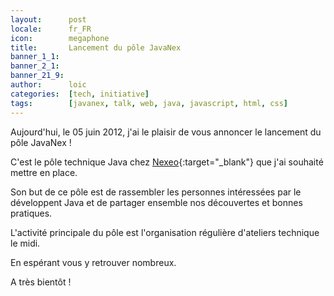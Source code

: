 ```yaml
---
layout:      post
locale:      fr_FR
icon:        megaphone
title:       Lancement du pôle JavaNex
banner_1_1:  
banner_2_1:  
banner_21_9: 
author:      loic
categories:  [tech, initiative]
tags:        [javanex, talk, web, java, javascript, html, css]
---
```


Aujourd'hui, le 05 juin 2012, j'ai le plaisir de vous annoncer le lancement du pôle JavaNex !

C'est le pôle technique Java chez [Nexeo](http://nexeo.fr){:target="_blank"} que j'ai souhaité mettre en place.

Son but de ce pôle est de rassembler les personnes intéressées par le développent Java et de partager ensemble nos découvertes et bonnes pratiques.

L'activité principale du pôle est l'organisation régulière d'ateliers technique le midi.

En espérant vous y retrouver nombreux.

A très bientôt !

